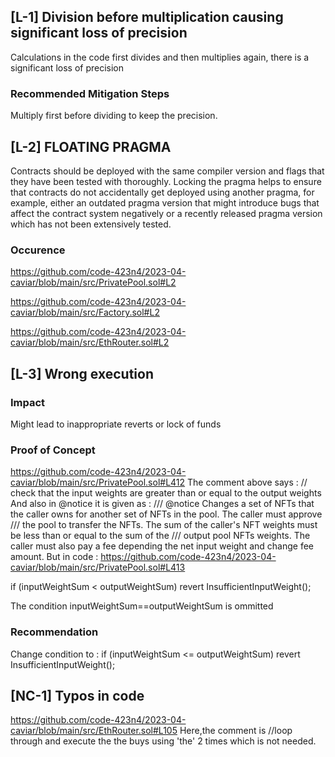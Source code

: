 ## [L-1] Division before multiplication causing significant loss of precision
Calculations in the code first divides and then multiplies again, there is a significant loss of precision

### Recommended Mitigation Steps

Multiply first before dividing to keep the precision.
## [L-2] FLOATING PRAGMA
Contracts
should be deployed with the same compiler version and flags that they
 have been tested with thoroughly. Locking the pragma helps to ensure
 that contracts do not accidentally get deployed using another pragma,
for example, either an outdated pragma version that might introduce bugs
that affect the contract system negatively or a recently released pragma
 version which has not been extensively tested.
### Occurence
https://github.com/code-423n4/2023-04-caviar/blob/main/src/PrivatePool.sol#L2

https://github.com/code-423n4/2023-04-caviar/blob/main/src/Factory.sol#L2

https://github.com/code-423n4/2023-04-caviar/blob/main/src/EthRouter.sol#L2
## [L-3] Wrong execution
### Impact
Might lead to inappropriate reverts or lock of funds
### Proof of Concept
https://github.com/code-423n4/2023-04-caviar/blob/main/src/PrivatePool.sol#L412
The comment above says : // check that the input weights are greater than or equal to the output weights
And also in @notice it is given as : /// @notice Changes a set of NFTs that the caller owns for another set of NFTs in the pool. The caller must approve
/// the pool to transfer the NFTs. The sum of the caller's NFT weights must be less than or equal to the sum of the
/// output pool NFTs weights. The caller must also pay a fee depending the net input weight and change fee amount.
But in code :
https://github.com/code-423n4/2023-04-caviar/blob/main/src/PrivatePool.sol#L413

 if (inputWeightSum < outputWeightSum) revert InsufficientInputWeight();

The condition inputWeightSum==outputWeightSum is ommitted 

### Recommendation
Change condition to :
 if (inputWeightSum <= outputWeightSum) revert InsufficientInputWeight();


## [NC-1] Typos in code
https://github.com/code-423n4/2023-04-caviar/blob/main/src/EthRouter.sol#L105
Here,the comment is //loop through and execute the the buys 
using 'the' 2 times which is not needed.
